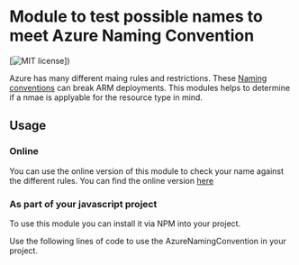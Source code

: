 # Module to test possible names to meet Azure Naming Convention

[![MIT license](https://img.shields.io/npm/l/express.svg)])

Azure has many different maing rules and restrictions. These [Naming conventions](https://docs.microsoft.com/en-us/azure/architecture/best-practices/naming-conventions) can break ARM deployments. This modules helps to determine if a nmae is applyable for the resource type in mind.

## Usage

### Online
You can use the online version of this module to check your name against the different rules. You can find the online version [here](LINK)

### As part of your javascript project
To use this module you can install it via NPM into your project.

Use the following lines of code to use the AzureNamingConvention in your project.


